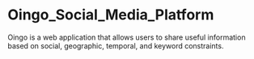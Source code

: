 # Oingo_Social_Media_Platform
Oingo is a web application that allows users to share useful information based on social, geographic, temporal, and keyword constraints.
